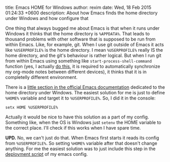 title: Emacs HOME for Windows
author: rexim
date: Wed, 18 Feb 2015 01:24:33 +0600
description: About how Emacs finds the home directory under Windows and how configure that

One thing that always bugged me about Emacs is that when it runs under
Windows it thinks that the home directory is `%APPDATA%`. That leads
to thousand problems with other software that is supposed to be run
from within Emacs. Like, for example, git. When I use git outside of
Emacs it acts like `%USERPROFILE%` is the home directory. I mean
`%USERPROFILE%` really IS the home directory, and the git's behaviour
is rather logical. But when I run git from within Emacs using
something like `start-process-shell-command` function (yes, I actually
[do this](https://github.com/rexim/emacs.rc/blob/3908e2e2560ef5bf64bef95dff1e48ca3dac7786/.emacs.rc/org-mode-rc.el#L37),
it is required to automatically synchronize my org-mode notes between
different devices), it thinks that it is in completelly different
environment.

There is a
[little section in the official Emacs documentation](https://www.gnu.org/software/emacs/manual/html_node/emacs/Windows-HOME.html)
dedicated to the home directory under Windows. The easiest solution
for me is just to define `%HOME%` variable and target it to
`%USERPROFILE%`. So, I did it in the console:

    setx HOME %USERPROFILE%

Actually it would be nice to have this solution as a part of my
config. Something like, when the OS is Windows just `setenv` the HOME
variable to the correct place. I'll check if this works when I have
spare time.

**UPD.** No, we can't just do that. When Emacs first starts it reads
its config from `%USERPROFILE%`. So setting `%HOME%` variable after
that doesn't change anything. For me the easiest solution was to just
include this step in the
[deployment script](https://github.com/rexim/emacs.rc/blob/4196bbb0980efa8491eaefe0084c36d07d7f6cf5/deploy.ps1#L4)
of my emacs config.
